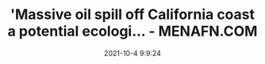 ---
"title": "'Massive oil spill off California coast a potential ecologi... - MENAFN.COM"
"date": "2021-10-4 9:9:24"
"feed_name": "GOOGLENEWSDRILLING"
"feed_website": "https://news.google.com/search?q=drilling%2Bincident&hl=en-US&gl=US&ceid=US:en"
"feed_rss": "https://news.google.com/rss/search?q=drilling%2Bincident&hl=en-US&gl=US&ceid=US:en"
"link": "https://menafn.com/1102910950/Massive-oil-spill-off-California-coast-a-potential-ecological-disaster&source=22"
"source": "{'href': 'https://menafn.com', 'title': 'MENAFN.COM'}"
"file": "_posts/2021-1-1-fbab8a58d71360b92e81660b73394534fad1cba9.md"
"accident": "1"
"drilling": "1"
"dead": "0"
"injured": "0"
"arrested": "0"
"place": "unknown place"
"where": "unknown site"
"causes": "unknown"
"place_uri": "unknown place"
---